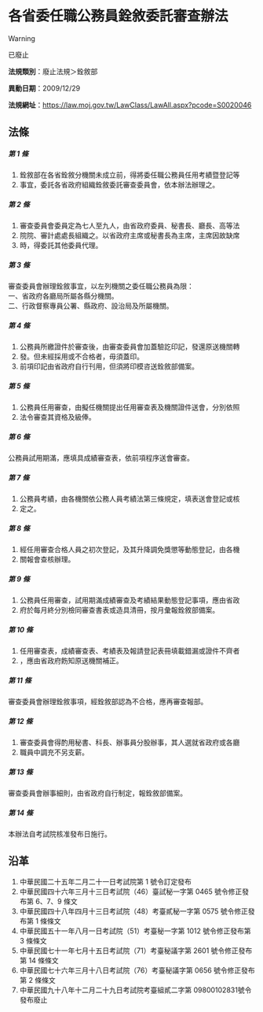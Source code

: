 # 各省委任職公務員銓敘委託審查辦法
> [!WARNING]
> 已廢止

**法規類別**：廢止法規＞銓敘部

**異動日期**：2009/12/29  

**法規網址**：https://law.moj.gov.tw/LawClass/LawAll.aspx?pcode=S0020046



## 法條
##### 第 1 條
1. 銓敘部在各省銓敘分機關未成立前，得將委任職公務員任用考績暨登記等
1. 事宜，委託各省政府組織銓敘委託審查委員會，依本辦法辦理之。

##### 第 2 條
1. 審查委員會委員定為七人至九人，由省政府委員、秘書長、廳長、高等法
1. 院院、審計處處長組織之。以省政府主席或秘書長為主席，主席因故缺席
1. 時，得委託其他委員代理。

##### 第 3 條
審查委員會辦理銓敘事宜，以左列機關之委任職公務員為限：  
一、省政府各廳局所屬各縣分機關。  
二、行政督察專員公署、縣政府、設治局及所屬機關。

##### 第 4 條
1. 公務員所繳證件於審查後，由審查委員會加蓋驗訖印記，發還原送機關轉
1. 發。但未經採用或不合格者，毋須蓋印。
1. 前項印記由省政府自行刊用，但須將印模咨送銓敘部備案。

##### 第 5 條
1. 公務員任用審查，由擬任機關提出任用審查表及機關證件送會，分別依照
1. 法令審查其資格及級俸。

##### 第 6 條
公務員試用期滿，應填具成績審查表，依前項程序送會審查。

##### 第 7 條
1. 公務員考績，由各機關依公務人員考績法第三條規定，填表送會登記或核
1. 定之。

##### 第 8 條
1. 經任用審查合格人員之初次登記，及其升降調免獎懲等動態登記，由各機
1. 關報會查核辦理。

##### 第 9 條
1. 公務員任用審查，試用期滿成績審查及考績結果動態登記事項，應由省政
1. 府於每月終分別檢同審查書表或造具清冊，按月彙報銓敘部備案。

##### 第 10 條
1. 任用審查表，成績審查表、考績表及報請登記表冊填載錯漏或證件不齊者
1. ，應由省政府飭知原送機關補正。

##### 第 11 條
審查委員會辦理銓敘事項，經銓敘部認為不合格，應再審查報部。

##### 第 12 條
1. 審查委員會得酌用秘書、科長、辦事員分股辦事，其人選就省政府或各廳
1. 職員中調充不另支薪。

##### 第 13 條
審查委員會辦事細則，由省政府自行制定，報銓敘部備案。

##### 第 14 條
本辦法自考試院核准發布日施行。

## 沿革
1. 中華民國二十五年二月二十一日考試院第 1  號令訂定發布
1. 中華民國四十六年三月十三日考試院（46）臺試秘一字第 0465 號令修正發布第 6、7、9  條文
1. 中華民國四十八年四月十三日考試院（48）考臺貳秘一字第 0575 號令修正發布第 1  條條文
1. 中華民國五十一年八月一日考試院（51）考臺秘一字第 1012 號令修正發布第 3  條條文
1. 中華民國七十一年七月十五日考試院（71）考臺秘議字第 2601 號令修正發布第 14 條條文
1. 中華民國七十六年三月十八日考試院（76）考臺秘議字第 0656 號令修正發布第 2  條條文
1. 中華民國九十八年十二月二十九日考試院考臺組貳二字第 09800102831號令發布廢止
